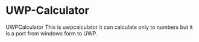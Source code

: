 # UWP-Calculator
UWPCalculator
This is uwpcalculator it can calculate only to numbers but it is a port from windows form to UWP.
